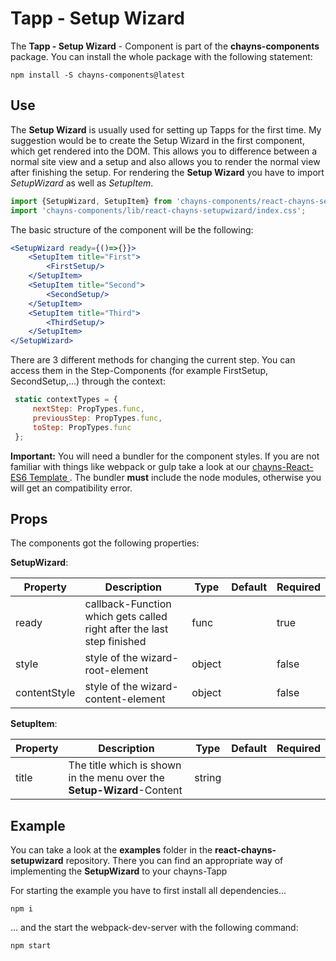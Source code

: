 # Tapp - Setup Wizard #

The **Tapp - Setup Wizard** - Component is part of the **chayns-components** package. You can install the whole package with the following statement:

    npm install -S chayns-components@latest

## Use ##


The **Setup Wizard** is usually used for setting up Tapps for the first time. My suggestion would be to create the Setup Wizard in the first component, which get rendered into the DOM. This allows you to difference between a normal site view and a setup and also allows you to render the normal view after finishing the setup.
For rendering the **Setup Wizard** you have to import *SetupWizard* as well as *SetupItem*.

```jsx
import {SetupWizard, SetupItem} from 'chayns-components/react-chayns-setupwizard';
import 'chayns-components/lib/react-chayns-setupwizard/index.css';
```

The basic structure of the component will be the following:
```jsx
<SetupWizard ready={()=>{}}>
    <SetupItem title="First">
        <FirstSetup/>
    </SetupItem>
    <SetupItem title="Second">
        <SecondSetup/>
    </SetupItem>
    <SetupItem title="Third">
        <ThirdSetup/>
    </SetupItem>
</SetupWizard>
```

There are 3 different methods for changing the current step. You can access them in the Step-Components (for example FirstSetup, SecondSetup,...) through the context:
```jsx
 static contextTypes = {
     nextStep: PropTypes.func,
     previousStep: PropTypes.func,
     toStep: PropTypes.func
 };
```


 **Important:** You will need a bundler for the component styles. If you are not familiar with things like webpack or gulp take a look at our [chayns-React-ES6 Template ][1]. The bundler **must** include the node modules, otherwise you will get an compatibility error.



## Props ##
The components got the following properties:


**SetupWizard**:


| Property     | Description                                                                | Type   | Default | Required |
|--------------|----------------------------------------------------------------------------|--------|---------|----------|
| ready        | callback-Function which gets called right after the last step finished     | func   |         | true     |
| style        | style of the wizard-root-element                                           | object |         | false    |
| contentStyle | style of the wizard-content-element                                        | object |         | false    |

**SetupItem**:


| Property   | Description                                                                                        | Type   | Default | Required
|------------|-----------------------------------------------------------------------------------------------------|--------|-------|------|
| title | The title which is shown in the menu over the **Setup-Wizard**-Content  | string | | |


## Example ##

You can take a look at the **examples** folder in the **react-chayns-setupwizard** repository. There you can find an appropriate way of implementing the **SetupWizard** to your chayns-Tapp

For starting the example you have to first install all dependencies...
```
npm i
```
... and the start the webpack-dev-server with the following command:
```
npm start
```

[1]:  https://github.com/TobitSoftware/chayns-template-es6-react
